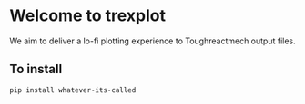 # Welcome to trexplot

We aim to deliver a lo-fi plotting experience to Toughreactmech output files.

## To install

`pip install whatever-its-called` 
